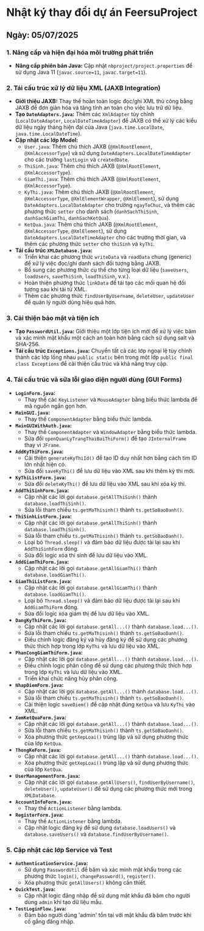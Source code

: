# Nhật ký thay đổi dự án FeersuProject

## Ngày: 05/07/2025

### 1. Nâng cấp và hiện đại hóa môi trường phát triển
- **Nâng cấp phiên bản Java:** Cập nhật `nbproject/project.properties` để sử dụng Java 11 (`javac.source=11`, `javac.target=11`).

### 2. Tái cấu trúc xử lý dữ liệu XML (JAXB Integration)
- **Giới thiệu JAXB:** Thay thế hoàn toàn logic đọc/ghi XML thủ công bằng JAXB để đơn giản hóa và tăng tính an toàn cho việc lưu trữ dữ liệu.
- **Tạo `DateAdapters.java`:** Thêm các `XmlAdapter` tùy chỉnh (`LocalDateAdapter`, `LocalDateTimeAdapter`) để JAXB có thể xử lý các kiểu dữ liệu ngày tháng hiện đại của Java (`java.time.LocalDate`, `java.time.LocalDateTime`).
- **Cập nhật các lớp Model:**
    - `User.java`: Thêm chú thích JAXB (`@XmlRootElement`, `@XmlAccessorType`) và sử dụng `DateAdapters.LocalDateTimeAdapter` cho các trường `lastLogin` và `createdDate`.
    - `ThiSinh.java`: Thêm chú thích JAXB (`@XmlRootElement`, `@XmlAccessorType`).
    - `GiamThi.java`: Thêm chú thích JAXB (`@XmlRootElement`, `@XmlAccessorType`).
    - `KyThi.java`: Thêm chú thích JAXB (`@XmlRootElement`, `@XmlAccessorType`, `@XmlElementWrapper`, `@XmlElement`), sử dụng `DateAdapters.LocalDateAdapter` cho trường `ngayToChuc`, và thêm các phương thức `setter` cho danh sách (`danhSachThiSinh`, `danhSachGiamThi`, `danhSachKetQua`).
    - `KetQua.java`: Thêm chú thích JAXB (`@XmlRootElement`, `@XmlAccessorType`, `@XmlElement`), sử dụng `DateAdapters.LocalDateTimeAdapter` cho các trường thời gian, và thêm các phương thức `setter` cho `thiSinh` và `kyThi`.
- **Tái cấu trúc `XMLDatabase.java`:**
    - Triển khai các phương thức `writeData` và `readData` chung (generic) để xử lý việc đọc/ghi danh sách đối tượng bằng JAXB.
    - Bổ sung các phương thức cụ thể cho từng loại dữ liệu (`saveUsers`, `loadUsers`, `saveThiSinh`, `loadThiSinh`, v.v.).
    - Hoàn thiện phương thức `linkData` để tái tạo các mối quan hệ đối tượng sau khi tải từ XML.
    - Thêm các phương thức `findUserByUsername`, `deleteUser`, `updateUser` để quản lý người dùng hiệu quả hơn.

### 3. Cải thiện bảo mật và tiện ích
- **Tạo `PasswordUtil.java`:** Giới thiệu một lớp tiện ích mới để xử lý việc băm và xác minh mật khẩu một cách an toàn hơn bằng cách sử dụng salt và SHA-256.
- **Tái cấu trúc `Exceptions.java`:** Chuyển tất cả các lớp ngoại lệ tùy chỉnh thành các lớp lồng nhau `public static` bên trong một lớp `public final class Exceptions` để cải thiện cấu trúc và khả năng truy cập.

### 4. Tái cấu trúc và sửa lỗi giao diện người dùng (GUI Forms)
- **`LoginForm.java`:**
    - Thay thế các `KeyListener` và `MouseAdapter` bằng biểu thức lambda để mã nguồn ngắn gọn hơn.
- **`MainGUI.java`:**
    - Thay thế `ComponentAdapter` bằng biểu thức lambda.
- **`MainGUIWithAuth.java`:**
    - Thay thế `ComponentAdapter` và `WindowAdapter` bằng biểu thức lambda.
    - Sửa đổi `openQuanLyTrangThaiBaiThiForm()` để tạo `JInternalFrame` thay vì `JFrame`.
- **`AddKyThiForm.java`:**
    - Cải thiện `generateKyThiId()` để tạo ID duy nhất hơn bằng cách tìm ID lớn nhất hiện có.
    - Sửa đổi `saveKyThi()` để lưu dữ liệu vào XML sau khi thêm kỳ thi mới.
- **`KyThiListForm.java`:**
    - Sửa đổi `deleteKyThi()` để lưu dữ liệu vào XML sau khi xóa kỳ thi.
- **`AddThiSinhForm.java`:**
    - Cập nhật các lời gọi `database.getAllThiSinh()` thành `database.loadThiSinh()`.
    - Sửa lỗi tham chiếu `ts.getMaThisinh()` thành `ts.getSoBaoDanh()`.
- **`ThiSinhListForm.java`:**
    - Cập nhật các lời gọi `database.getAllThiSinh()` thành `database.loadThiSinh()`.
    - Sửa lỗi tham chiếu `ts.getMaThisinh()` thành `ts.getSoBaoDanh()`.
    - Loại bỏ `Thread.sleep()` và đảm bảo dữ liệu được tải lại sau khi `AddThiSinhForm` đóng.
    - Sửa đổi logic xóa thí sinh để lưu dữ liệu vào XML.
- **`AddGiamThiForm.java`:**
    - Cập nhật các lời gọi `database.getAllGiamThi()` thành `database.loadGiamThi()`.
- **`GiamThiListForm.java`:**
    - Cập nhật các lời gọi `database.getAllGiamThi()` thành `database.loadGiamThi()`.
    - Loại bỏ `Thread.sleep()` và đảm bảo dữ liệu được tải lại sau khi `AddGiamThiForm` đóng.
    - Sửa đổi logic xóa giám thị để lưu dữ liệu vào XML.
- **`DangKyThiForm.java`:**
    - Cập nhật các lời gọi `database.getAll...()` thành `database.load...()`.
    - Sửa lỗi tham chiếu `ts.getMaThisinh()` thành `ts.getSoBaoDanh()`.
    - Điều chỉnh logic đăng ký và hủy đăng ký để sử dụng các phương thức thích hợp trong lớp `KyThi` và lưu dữ liệu vào XML.
- **`PhanCongGiamThiForm.java`:**
    - Cập nhật các lời gọi `database.getAll...()` thành `database.load...()`.
    - Điều chỉnh logic phân công để sử dụng các phương thức thích hợp trong lớp `KyThi` và lưu dữ liệu vào XML.
    - Triển khai chức năng hủy phân công.
- **`NhapDiemForm.java`:**
    - Cập nhật các lời gọi `database.getAll...()` thành `database.load...()`.
    - Sửa lỗi tham chiếu `ts.getMaThisinh()` thành `ts.getSoBaoDanh()`.
    - Cải thiện logic `saveDiem()` để cập nhật đúng `KetQua` và lưu `KyThi` vào XML.
- **`XemKetQuaForm.java`:**
    - Cập nhật các lời gọi `database.getAll...()` thành `database.load...()`.
    - Sửa lỗi tham chiếu `ts.getMaThisinh()` thành `ts.getSoBaoDanh()`.
    - Xóa phương thức `getXepLoai()` trùng lặp và sử dụng phương thức của lớp `KetQua`.
- **`ThongKeForm.java`:**
    - Cập nhật các lời gọi `database.getAll...()` thành `database.load...()`.
    - Xóa phương thức `getXepLoai()` trùng lặp và sử dụng phương thức của lớp `KetQua`.
- **`UserManagementForm.java`:**
    - Cập nhật các lời gọi `database.getAllUsers()`, `findUserByUsername()`, `deleteUser()`, `updateUser()` để sử dụng các phương thức mới trong `XMLDatabase`.
- **`AccountInfoForm.java`:**
    - Thay thế `ActionListener` bằng lambda.
- **`RegisterForm.java`:**
    - Thay thế `ActionListener` bằng lambda.
    - Cập nhật logic đăng ký để sử dụng `database.loadUsers()` và `database.saveUsers()` và `database.findUserByUsername()`.

### 5. Cập nhật các lớp Service và Test
- **`AuthenticationService.java`:**
    - Sử dụng `PasswordUtil` để băm và xác minh mật khẩu trong các phương thức `login()`, `changePassword()`, `register()`.
    - Xóa phương thức `getAllUsers()` không cần thiết.
- **`QuickTest.java`:**
    - Cập nhật logic đăng nhập để sử dụng mật khẩu đã băm cho người dùng `admin` khi tạo dữ liệu mẫu.
- **`TestLoginFlow.java`:**
    - Đảm bảo người dùng 'admin' tồn tại với mật khẩu đã băm trước khi cố gắng đăng nhập.
